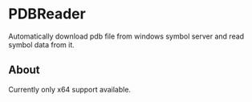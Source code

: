 # PDBReader

Automatically download pdb file from windows symbol server and read symbol data from it.

## About

Currently only x64 support available.
